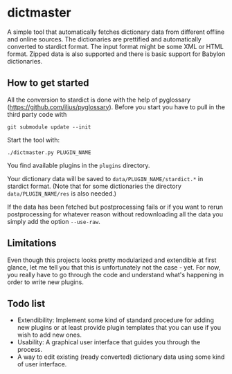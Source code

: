 dictmaster
======

A simple tool that automatically fetches dictionary data from
different offline and online sources.
The dictionaries are prettified and automatically converted to stardict
format.
The input format might be some XML or HTML format. Zipped
data is also supported and there is basic support for Babylon dictionaries.

How to get started
---

All the conversion to stardict is done with the help of pyglossary
(https://github.com/ilius/pyglossary). Before you start you have
to pull in the third party code with

    git submodule update --init

Start the tool with:

    ./dictmaster.py PLUGIN_NAME
    
You find available plugins in the `plugins` directory.

Your dictionary data will be saved to `data/PLUGIN_NAME/stardict.*` in
stardict format. (Note that for some dictionaries the directory
`data/PLUGIN_NAME/res` is also needed.)

If the data has been fetched but postprocessing fails or if you want to
rerun postprocessing for whatever reason without redownloading all the data
you simply add the option `--use-raw`.

Limitations
---

Even though this projects looks pretty modularized and extendible at first
glance, let me tell you that this is unfortunately not the case - yet.
For now, you really have to go through the code and understand what's happening
in order to write new plugins.

Todo list
---

- Extendibility: Implement some kind of standard procedure for adding new plugins or at 
least provide plugin templates that you can use if you wish to add new ones.
- Usability: A graphical user interface that guides you through the process.
- A way to edit existing (ready converted) dictionary data using some kind
of user interface.
